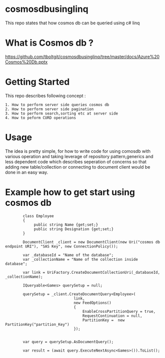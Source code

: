 # cosmosdbusinglinq
This repo states that how cosmos db can be queried using c# linq

# What is Cosmos db ? 
https://github.com/tboltgit/cosmosdbusinglinq/tree/master/docs/Azure%20Cosmos%20Db.pptx 

# Getting Started

This repo describes following concept :

    1. How to perform server side queries cosmos db  
    2. How to perform server side pagination 
    3. How to perform search,sorting etc at server side 
    4. How to peform CURD operations 
    
# Usage 
The idea is pretty simple, for how to write code for using comosdb with various operation and taking leverage of repository pattern,generics and less dependent code which describes seperation of concerns so that adding new table/collection or connecting to document client would be done in an easy way.

# Example how to get start using cosmos db

            class Employee
            {
                 public string Name {get;set;}
                 public string Designation {get;set;}
            }

            DocumentClient _client = new DocumentClient(new Uri("cosmos db endpoint URI"), "SAS Key", new ConnectionPolicy());
           
            var _databaseId = "Name of the database";
            var _collectionName = "Name of the collection inside database";

            var link = UriFactory.CreateDocumentCollectionUri(_databaseId, _collectionName);

            IQueryable<Games> querySetup = null;

            querySetup = _client.CreateDocumentQuery<Employee>(
                                   link,
                                   new FeedOptions()
                                   {
                                       EnableCrossPartitionQuery = true,
                                       RequestContinuation = null,
                                       PartitionKey =  new PartitionKey("partition_Key") 
                                   });


            var query = querySetup.AsDocumentQuery();

            var result = (await query.ExecuteNextAsync<Games>()).ToList();    
